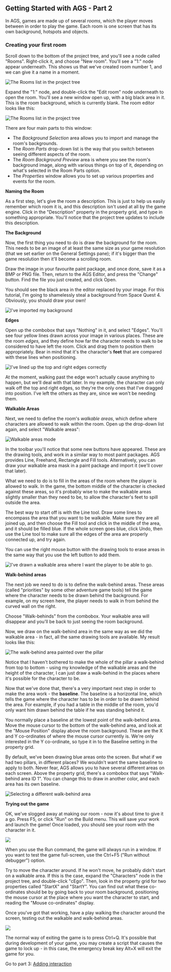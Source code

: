 ## Getting Started with AGS - Part 2

In AGS, games are made up of several *rooms*, which the player moves
between in order to play the game. Each room is one screen that has its
own background, hotspots and objects.

### Creating your first room

Scroll down to the bottom of the project tree, and you'll see a node
called "Rooms". Right-click it, and choose "New room". You'll see a "1:"
node appear underneath. This shows us that we've created room number 1,
and we can give it a name in a moment.

![The Rooms list in the project tree](images/intro2_1.jpg)

Expand the "1:" node, and double-click the "Edit room" node underneath
to open the room. You'll see a new window open up, with a big black area
in it. This is the room background, which is currently blank. The room
editor looks like this:

![The Rooms list in the project tree](images/intro2_2.jpg)

There are four main parts to this window:

-   The *Background Selection* area allows you to import and manage the
    room's backgrounds.
-   The *Room Parts* drop-down list is the way that you switch between
    seeing different aspects of the room.
-   The *Room Background Preview* area is where you see the room's
    background image, along with various things on top of it, depending
    on what's selected in the Room Parts option.
-   The *Properties* window allows you to set up various properties and
    events for the room.

**Naming the Room**

As a first step, let's give the room a description. This is just to help
us easily remember which room it is, and this description isn't used at
all by the game engine. Click in the "Description" property in the
property grid, and type in something appropriate. You'll notice that the
project tree updates to include this description.

**The Background**

Now, the first thing you need to do is draw the background for the room.
This needs to be an image of at least the same size as your game
resolution (that we set earlier on the General Settings pane); if it's
bigger than the game resolution then it'll become a scrolling room.

Draw the image in your favourite paint package, and once done, save it
as a BMP or PNG file. Then, return to the AGS Editor, and press the
"Change" button. Find the file you just created, and click Open.

You should see the black area in the editor replaced by your image. For
this tutorial, I'm going to shamelessly steal a background from Space
Quest 4. Obviously, you should draw your own!

![I've imported my background](images/intro2_3.jpg)

**Edges**

Open up the combobox that says "Nothing" in it, and select "Edges".
You'll see four yellow lines drawn across your image in various places.
These are the room *edges,* and they define how far the character needs
to walk to be considered to have left the room. Click and drag them to
position them appropriately. Bear in mind that it's the character's
**feet** that are compared with these lines when positioning.

![I've lined up the top and right edges correctly](images/intro2_4.jpg)

At the moment, walking past the edge won't actually cause anything to
happen, but we'll deal with that later. In my example, the character can
only walk off the top and right edges, so they're the only ones that
I've dragged into position. I've left the others as they are, since we
won't be needing them.

**Walkable Areas**

Next, we need to define the room's *walkable areas*, which define where
characters are allowed to walk within the room. Open up the drop-down
list again, and select "Walkable areas":

![Walkable areas mode](images/intro2_5.jpg)

In the toolbar you'll notice that some new buttons have appeared. These
are the drawing tools, and work in a similar way to most paint packages.
AGS provides Line, Freehand, Rectangle and Fill tools. Alternatively,
you can draw your walkable area mask in a paint package and import it
(we'll cover that later).

What we need to do is to fill in the areas of the room where the player
is allowed to walk. In the game, the bottom middle of the character is
checked against these areas, so it's probably wise to make the walkable
areas slightly smaller than they need to be, to allow the character's
feet to spill outside the area.

The best way to start off is with the Line tool. Draw some lines to
encompass the area that you want to be walkable. Make sure they are all
joined up, and then choose the Fill tool and click in the middle of the
area, and it should be filled blue. If the whole screen goes blue, click
Undo, then use the Line tool to make sure all the edges of the area are
properly connected up, and try again.

You can use the right mouse button with the drawing tools to erase areas
in the same way that you use the left button to add them.

![I've drawn a walkable area where I want the player to be able to go.](images/intro2_6.jpg)

**Walk-behind areas**

The next job we need to do is to define the walk-behind areas. These
areas (called "priorities" by some other adventure game tools) tell the
game where the character needs to be drawn behind the background. For
example, on my screen here, the player needs to walk in from behind the
curved wall on the right.

Choose "Walk-behinds" from the combobox. Your walkable area will
disappear and you'll be back to just seeing the room background.

Now, we draw on the walk-behind area in the same way as we did the
walkable area - in fact, all the same drawing tools are available. My
result looks like this:

![The walk-behind area painted over the pillar](images/intro2_7.jpg)

Notice that I haven't bothered to make the whole of the pillar a
walk-behind from top to bottom - using my knowledge of the walkable
areas and the height of the character, I can just draw a walk-behind in
the places where it's possible for the character to be.

Now that we've done that, there's a very important next step in order to
make the area work - the **baseline**. The baseline is a horizontal
line, which tells the game where the character has to be in order to be
drawn behind the area. For example, if you had a table in the middle of
the room, you'd only want him drawn behind the table if he was standing
behind it.

You normally place a baseline at the lowest point of the walk-behind
area. Move the mouse cursor to the bottom of the walk-behind area, and
look at the "Mouse Position" display above the room background. These
are the X and Y co-ordinates of where the mouse cursor currently is.
We're only interested in the Y co-ordinate, so type it in to the
Baseline setting in the property grid.

By default, we've been drawing blue areas onto the screen. But what if
we had two pillars, in different places? We wouldn't want the same
baseline to apply to both. Never fear, AGS allows you to have several
different areas on each screen. Above the property grid, there's a
combobox that says "Walk-behind area ID 1". You can change this to draw
in another color, and each area has its own baseline.

![Selecting a different walk-behind area](images/intro2_8.jpg)

**Trying out the game**

OK, we've slogged away at making our room - now it's about time to give
it a go. Press F5, or click "Run" on the Build menu. This will save your
work and launch the game! Once loaded, you should see your room with the
character in it.

![](images/icon_info.gif)

When you use the Run command, the game will always run in a window.
If you want to test the game full-screen, use the Ctrl+F5
("Run without debugger") option.

Try to move the character around. If he won't move, he probably didn't
start on a walkable area. If this is the case, expand the "Characters"
node in the project tree, and double-click "cEgo". Then, look in the
property grid for two properties called "StartX" and "StartY". You can
find out what these co-ordinates should be by going back to your room
background, positioning the mouse cursor at the place where you want the
character to start, and reading the "Mouse co-ordinates" display.

Once you've got that working, have a play walking the character around
the screen, testing out the walkable and walk-behind areas.

![](images/icon_info.gif)

The normal way of exiting the game is to press Ctrl+Q. It's possible
that during development of your game, you may create a script that
causes the game to lock up - in this case, the emergency break key
Alt+X will exit the game for you.

Go to part 3: [Adding interaction](acintro3)
